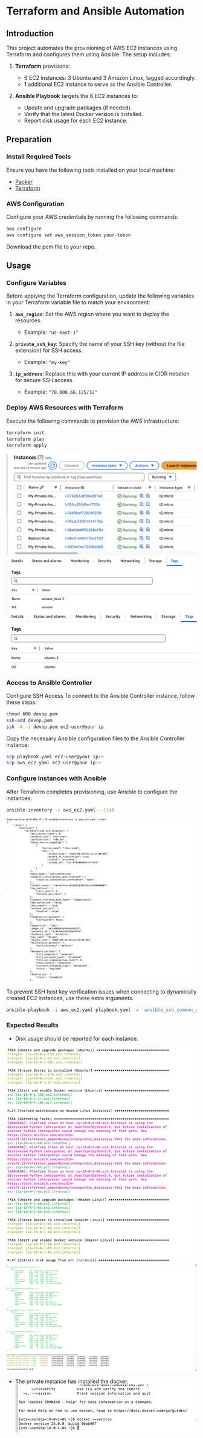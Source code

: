 
# Terraform and Ansible Automation

## Introduction
This project automates the provisioning of AWS EC2 instances using Terraform and configures them using Ansible. The setup includes:

1. **Terraform** provisions:
   - 6 EC2 instances: 3 Ubuntu and 3 Amazon Linux, tagged accordingly.
   - 1 additional EC2 instance to serve as the Ansible Controller.

2. **Ansible Playbook** targets the 6 EC2 instances to:
   - Update and upgrade packages (if needed).
   - Verify that the latest Docker version is installed.
   - Report disk usage for each EC2 instance.

## Preparation
### Install Required Tools
Ensure you have the following tools installed on your local machine:
- [Packer](https://developer.hashicorp.com/packer/downloads)
- [Terraform](https://developer.hashicorp.com/terraform/downloads)

### AWS Configuration
Configure your AWS credentials by running the following commands:
```sh
aws configure
aws configure set aws_session_token your-token
```

Download the pem file to your repo.

## Usage
### Configure Variables
Before applying the Terraform configuration, update the following variables in your Terraform variable file to match your environment:

1. **`aws_region`**: Set the AWS region where you want to deploy the resources.
   - Example: `"us-east-1"`

2. **`private_ssh_key`**: Specify the name of your SSH key (without the file extension) for SSH access.
   - Example: `"my-key"`

3. **`ip_address`**: Replace this with your current IP address in CIDR notation for secure SSH access.
   - Example: `"70.000.66.125/32"`

### Deploy AWS Resources with Terraform
Execute the following commands to provision the AWS infrastructure:
```sh
terraform init
terraform plan
terraform apply
```
![](./pic/showvm.png)  
![](./pic/tag1.png)
![](./pic/tag2.png)


### Access to Ansible Controller
Configure SSH Access
To connect to the Ansible Controller instance, follow these steps:

```sh
chmod 600 devop.pem
ssh-add devop.pem
ssh -A -i devop.pem ec2-user@your ip
```

Copy the necessary Ansible configuration files to the Ansible Controller instance:
```sh
scp playbook.yaml ec2-user@your ip:~
scp aws_ec2.yaml ec2-user@your ip:~
```

### Configure Instances with Ansible
After Terraform completes provisioning, use Ansible to configure the instances:
```sh
ansible-inventory -i aws_ec2.yaml --list
```
![](./pic/inv.png) 

To prevent SSH host key verification issues when connecting to dynamically created EC2 instances, use these extra arguments.
```sh
ansible-playbook -i aws_ec2.yaml playbook.yaml -e 'ansible_ssh_common_args="-o StrictHostKeyChecking=no -o UserKnownHostsFile=/dev/null"'
```


### Expected Results
- Disk usage should be reported for each instance.

![](./pic/a1.png)  
![](./pic/a2.png)

- The private instance has installed the docker.
![](./pic/docker.png)

